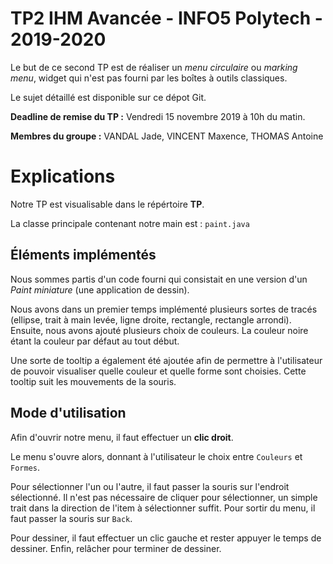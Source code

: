 
  

# TP2 IHM Avancée - INFO5 Polytech - 2019-2020

  

Le but de ce second TP est de réaliser un *menu circulaire* ou *marking menu*, widget qui n'est pas fourni par les boîtes à outils classiques.

Le sujet détaillé est disponible sur ce dépot Git.

  

**Deadline de remise du TP :** Vendredi 15 novembre 2019 à 10h du matin.

  

**Membres du groupe :** VANDAL Jade, VINCENT Maxence, THOMAS Antoine

  
  

# Explications

  

Notre TP est visualisable dans le répértoire **TP**.

La classe principale contenant notre main est : `paint.java`

  
  

## Éléments implémentés

 Nous sommes partis d'un code fourni qui consistait en une version d'un *Paint miniature* (une application de dessin).

Nous avons dans un premier temps implémenté plusieurs sortes de tracés (ellipse, trait à main levée, ligne droite, rectangle, rectangle arrondi). 
Ensuite, nous avons ajouté plusieurs choix de couleurs. La couleur noire étant la couleur par défaut au tout début.

Une sorte de tooltip a également été ajoutée afin de permettre à l'utilisateur de pouvoir visualiser quelle couleur et quelle forme sont choisies. Cette tooltip suit les mouvements de la souris.
  
  

## Mode d'utilisation

  

Afin d'ouvrir notre menu, il faut effectuer un **clic droit**.

Le menu s'ouvre alors, donnant à l'utilisateur le choix entre `Couleurs` et `Formes`. 

Pour sélectionner l'un ou l'autre, il faut passer la souris sur l'endroit sélectionné. Il n'est pas nécessaire de cliquer pour sélectionner, un simple trait dans la direction de l'item à sélectionner suffit. Pour sortir du menu, il faut passer la souris sur `Back`. 

Pour dessiner, il faut effectuer un clic gauche et rester appuyer le temps de dessiner. Enfin, relâcher pour terminer de dessiner.